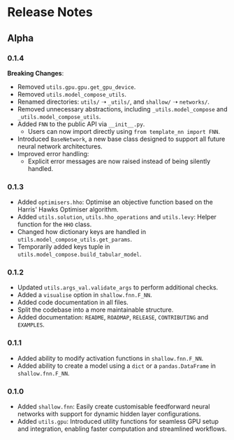 # Release Notes

## Alpha

### 0.1.4

**Breaking Changes**:

- Removed `utils.gpu.gpu.get_gpu_device`.
- Removed `utils.model_compose_utils`.
- Renamed directories: `utils/` ➝ `_utils/`, and `shallow/` ➝ `networks/`.
- Removed unnecessary abstractions, including `_utils.model_compose` and `_utils.model_compose_utils`.
- Added `FNN` to the public API via `__init__.py`.
  - Users can now import directly using `from template_nn import FNN`.
- Introduced `BaseNetwork`, a new base class designed to support all future neural network architectures.
- Improved error handling:
  - Explicit error messages are now raised instead of being silently handled.

### 0.1.3

- Added `optimisers.hho`: Optimise an objective function based on the Harris' Hawks Optimiser algorithm.
- Added `utils.solution`, `utils.hho_operations` and `utils.levy`: Helper function for the `HHO` class.
- Changed how dictionary keys are handled in `utils.model_compose_utils.get_params`.
- Temporarily added keys tuple in `utils.model_compose.build_tabular_model`.

### 0.1.2

- Updated `utils.args_val.validate_args` to perform additional checks.
- Added a `visualise` option in `shallow.fnn.F_NN`.
- Added code documentation in all files.
- Split the codebase into a more maintainable structure.
- Added documentation: `README`, `ROADMAP`, `RELEASE`, `CONTRIBUTING` and `EXAMPLES`.

### 0.1.1

- Added ability to modify activation functions in `shallow.fnn.F_NN`.
- Added ability to create a model using a `dict` or a `pandas.DataFrame` in `shallow.fnn.F_NN`.

### 0.1.0

- Added `shallow.fnn`: Easily create customisable feedforward neural networks with support for dynamic hidden layer
  configurations.
- Added `utils.gpu`: Introduced utility functions for seamless GPU setup and integration, enabling faster computation
  and streamlined workflows.